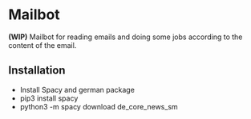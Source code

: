 # Mailbot
**(WIP)**
Mailbot for reading emails and doing some jobs according to the content of the email. 
  
  
## Installation
- Install Spacy and german package
- pip3 install spacy
- python3 -m spacy download de_core_news_sm
